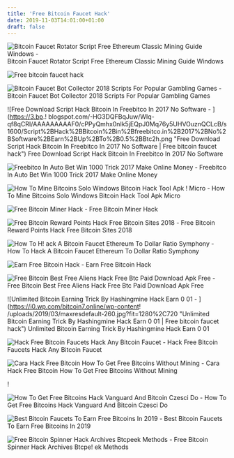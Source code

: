 ```yaml
---
title: 'Free Bitcoin Faucet Hack'
date: 2019-11-03T14:01:00+01:00
draft: false
---
```


![Bitcoin Faucet Rotator Script Free Ethereum Classic Mining Guide Windows - ](http://pbs.twimg.com/media/DB01tiMXgAAuCT-.jpg "Bitcoin Faucet Rotator Script Free Ethereum Classic Mining Guide Windows | Free bitcoin faucet hack") Bitcoin Faucet Rotator Script Free Ethereum Classic Mining Guide Windows

![Free bitcoin faucet hack](https://i.ytimg.com/vi/Q-PxV3Wyn5k/maxresdefault.jpg "Free bitcoin faucet hack") 

![Bitcoin Faucet Bot Collector 2018 Scripts For Popular Gambling Games - ](https://gtor.online/wp-content/uploads/2018/04/bitcoin-bot_download-1.png "Bitcoin Faucet Bot Collector 2018 Scripts For Popular Gambling Games | Free bitcoin faucet hack") Bitcoin Faucet Bot Collector 2018 Scripts For Popular Gambling Games

![Free Download Script Hack Bitcoin In Freebitco In 2017 No Software - ](https://3.bp.!   blogspot.com/-HG3DQFBqJuw/WIq-qf8qCRI/AAAAAAAAAF0/cPPyQmhx0nIk5jEQpJ0Mq76y5UHVOuznQCLcB/s1600/Script%2BHack%2BBitcoin%2Bin%2Bfreebitco.in%2B2017%2BNo%2BSoftware%2BEarn%2BUp%2BTo%2B0.5%2BBtc2h.png "Free Download Script Hack Bitcoin In Freebitco In 2017 No Software | Free bitcoin faucet hack") Free Download Script Hack Bitcoin In Freebitco In 2017 No Software

![Freebitco In Auto Bet Win 1000 Trick 2017 Make Online Money - ](http://make-online-money.net/wp-content/uploads/2017/12/maxresdefault-4.jpg "Freebitco In Auto Bet Win 1000 Trick 2017 Make Online Money | Free bitcoin faucet hack") Freebitco In Auto Bet Win 1000 Trick 2017 Make Online Money

![How To Mine Bitcoins Solo Windows Bitcoin Hack Tool Apk !   Micro - ](http://4.bp.blogspot.com/-ugU6M6v0-oA/VZTARWYBorI/AAAAAAAAAD8/sWA8lQeGHeE/s1600/ouioui.png "How To Mine Bitcoins Solo Windows Bitcoin Hack Tool Apk Micro | Free bitcoin faucet hack") How To Mine Bitcoins Solo Windows Bitcoin Hack Tool Apk Micro

![Free Bitcoin Miner Hack - ](https://blockonomi-9fcd.kxcdn.com/wp-content/uploads/2017/10/bitcoin-gold.jpg "Free Bitcoin Miner Hack | Free bitcoin faucet hack") Free Bitcoin Miner Hack

![Free Bitcoin Reward Points Hack Free Bitcoin Sites 2018 - ](https://help.indodax.com/wp-content/uploads/2015/09/Screenshot_2018-11-01-10-30-35-446_com.android.vending.png "Free Bitcoin Reward Points Hack Free Bitcoin Sites 2018 | Free bitcoin faucet hack") Free Bitcoin Reward Points Hack Free Bitcoin Sites 2018

![How To H!   ack A Bitcoin Faucet Ethereum To Dollar Ratio Symphony - ](https://99bitcoins.com/wp-content/uploads/2015/11/Screen-Shot-2015-11-17-at-3.59.59-PM.png "How To Hack A Bitcoin Faucet Ethereum To Dollar Ratio Symphony | Free bitcoin faucet hack") How To Hack A Bitcoin Faucet Ethereum To Dollar Ratio Symphony

![Earn Free Bitcoin Hack - ](https://www.gudangvoucher.com/assets/gvmicrosite2/img/promo/google_play_idr.jpg "Earn Free Bitcoin Hack | Free bitcoin faucet hack") Earn Free Bitcoin Hack

![Free Bitcoin Best Free Aliens Hack Free Btc Paid Download Apk Free - ](http://1.bp.blogspot.com/-Cn7PGUiCK_o/WQi3tc19iOI/AAAAAAAAASY/Dy0xLu8X9qIPGxzx34MwaLNm5upufuoOQCK4B/s1600/03.jpg "Free Bitcoin Best Free Aliens Hack Free Btc Paid Download Apk Free | Free bitcoin faucet hack") Free Bitcoin Best Free Aliens Hack Free Btc Paid Download Apk Free

![Unlimited Bitcoin Earning Trick By Hashingmine Hack Earn 0 01 - ](https://i0.wp.com/bitcoin7.online/wp-content!   /uploads/2019/03/maxresdefault-260.jpg?fit=1280%2C720 "Unlimited Bitcoin Earning Trick By Hashingmine Hack Earn 0 01 | Free bitcoin faucet hack") Unlimited Bitcoin Earning Trick By Hashingmine Hack Earn 0 01

![Hack Free Bitcoin Faucets Hack Any Bitcoin Faucet - ](https://freebitcoinfaucet850.files.wordpress.com/2016/11/cropped-2.jpg "Hack Free Bitcoin Faucets Hack Any Bitcoin Faucet | Free bitcoin faucet hack") Hack Free Bitcoin Faucets Hack Any Bitcoin Faucet

![Cara Hack Free Bitcoin How To Get Free Bitcoins Without Mining - ](https://btcmanager.com/wp-content/uploads/2019/01/BTC-Price-Movement-January-30-2019-1120x647.png "Cara Hack Free Bitcoin How To Get Free Bitcoins Without Mining | Free bitcoin faucet hack") Cara Hack Free Bitcoin How To Get Free Bitcoins Without Mining

!

![How To Get Free Bitcoins Hack Vanguard And Bitcoin Czesci Do - ](https://i.pinimg.com/736x/b4/42/de/b442de9a0d32eea5f3c7fa9302495b9d.jpg "How To Get Free Bitcoins Hack Vanguard And Bitcoin Czesci Do | Free bitcoin faucet hack") How To Get Free Bitcoins Hack Vanguard And Bitcoin Czesci Do

![Best Bitcoin Faucets To Earn Free Bitcoins In 2019 - ](https://cdn.investinblockchain.com/wp-content/uploads/2018/12/Bitcoin-Aliens-600x152.png "Best Bitcoin Faucets To Earn Free Bitcoins In 2019 | Free bitcoin faucet hack") Best Bitcoin Faucets To Earn Free Bitcoins In 2019

![Free Bitcoin Spinner Hack Archives Btcpeek Methods - ](http://blog.btcpeek.com/wp-content/uploads/2019/06/DAILY-FREE-BITS-FAUCET-Get-Free-Bitcoins-Daily-Every.jpg "Free Bitcoin Spinner Hack Archives Btcpeek Methods |!    Free bitcoin faucet hack") Free Bitcoin Spinner Hack Archives Btcpe! ek Methods